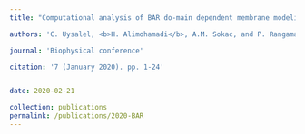```yaml
---
title: "Computational analysis of BAR do-main dependent membrane modeling of microvilli formation during drosophila cellularization"

authors: 'C. Uysalel, <b>H. Alimohamadi</b>, A.M. Sokac, and P. Rangamani'

journal: 'Biophysical conference'

citation: '7 (January 2020). pp. 1-24'


date: 2020-02-21

collection: publications
permalink: /publications/2020-BAR
---
```

